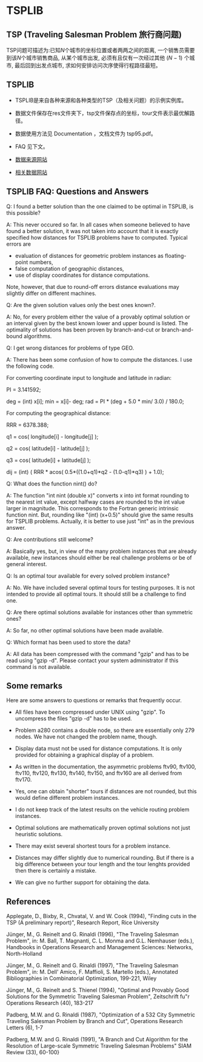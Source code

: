 # TSPLIB

## TSP (Traveling Salesman Problem 旅行商问题)

TSP问题可描述为:已知$N$个城市的坐标位置或者两两之间的距离, 一个销售员需要到该$N$个城市销售商品, 从某个城市出发, 必须有且仅有一次经过其他 $(N-1)$ 个城市, 最后回到出发点城市, 求如何安排访问次序使得行程路径最短。

## TSPLIB

+ TSPLIB是来自各种来源和各种类型的TSP（及相关问题）的示例实例库。

+ 数据文件保存在res文件夹下，tsp文件保存点的坐标，tour文件表示最优解路径。

+ 数据使用方法见 Documentation ，文档文件为 tsp95.pdf。

+ FAQ 见下文。

+ [数据来源网站](http://elib.zib.de/pub/mp-testdata/tsp/tsplib/tsp/index.html)

+ [相关数据网站](https://wwwproxy.iwr.uni-heidelberg.de/groups/comopt/software/TSPLIB95/)


## TSPLIB FAQ: Questions and Answers
Q: I found a better solution than the one claimed to be optimal in TSPLIB, is this possible?

A: This never occured so far. In all cases when someone believed to have found a better solution, it was not taken into account that it is exactly specified how distances for TSPLIB problems have to computed. Typical errors are

+ evaluation of distances for geometric problem instances as floating-point numbers,
+ false computation of geographic distances,
+ use of display coordinates for distance computations.

Note, however, that due to round-off errors distance evaluations may slightly differ on different machines.

Q: Are the given solution values only the best ones known?.

A: No, for every problem either the value of a provably optimal solution or an interval given by the best known lower and upper bound is listed. The optimality of solutions has been proven by branch-and-cut or branch-and-bound algorithms.

Q: I get wrong distances for problems of type GEO.

A: There has been some confusion of how to compute the distances. I use the following code.

For converting coordinate input to longitude and latitude in radian:

  PI = 3.141592;

  deg = (int) x[i]; 
  min = x[i]- deg; 
  rad = PI * (deg + 5.0 * min/ 3.0) / 180.0; 
  
For computing the geographical distance:

 RRR = 6378.388;

 q1 = cos( longitude[i] - longitude[j] ); 

 q2 = cos( latitude[i] - latitude[j] ); 

 q3 = cos( latitude[i] + latitude[j] ); 

 dij = (int) ( RRR * acos( 0.5*((1.0+q1)*q2 - (1.0-q1)*q3) ) + 1.0);

Q: What does the function nint() do?

A: The function "int nint (double x)" converts x into int format rounding to the nearest int value, except halfway cases are rounded to the int value larger in magnitude. This corresponds to the Fortran generic intrinsic function nint. But, rounding like "(int) (x+0.5)" should give the same results for TSPLIB problems. 
Actually, it is better to use just "int" as in the previous answer.

Q: Are contributions still welcome?

A: Basically yes, but, in view of the many problem instances that are already available, new instances should either be real challenge problems or be of general interest.

Q: Is an optimal tour available for every solved problem instance?

A: No. We have included several optimal tours for testing purposes. It is not intended to provide all optimal tours. It should still be a challenge to find one.

Q: Are there optimal solutions available for instances other than symmetric ones?

A: So far, no other optimal solutions have been made available.

Q: Which format has been used to store the data?

A: All data has been compressed with the command "gzip" and has to be read using "gzip -d". Please contact your system administrator if this command is not available.

## Some remarks

Here are some answers to questions or remarks that frequently occur. 
 
+ All files have been compressed under UNIX using "gzip". To uncompress the files "gzip -d" has to be used.

 
+ Problem a280 contains a double node, so there are essentially only 279 nodes. We have not changed the problem name, though.

 
+ Display data must not be used for distance computations. It is only provided for obtaining a graphical display of a problem.

 
+ As written in the documentation, the asymmetric problems ftv90, ftv100, ftv110, ftv120, ftv130, ftv140, ftv150, and ftv160 are all derived from ftv170.

 
+ Yes, one can obtain "shorter" tours if distances are not rounded, but this would define different problem instances.

 
+ I do not keep track of the latest results on the vehicle routing problem instances.

 
+ Optimal solutions are mathematically proven optimal solutions not just heuristic solutions.

 
+ There may exist several shortest tours for a problem instance.

 
+ Distances may differ slightly due to numerical rounding. But if there is a big difference between your tour length and the tour lenghts provided then there is certainly a mistake.

 
+ We can give no further support for obtaining the data.

## References

Applegate, D., Bixby, R., Chvatal, V. and W. Cook (1994), "Finding cuts in the TSP (A preliminary report)", Research Report, Rice University

Jünger, M., G. Reinelt and G. Rinaldi (1996), "The Traveling Salesman Problem", in: M. Ball, T. Magnanti, C. L. Monma and G.L. Nemhauser (eds.), Handbooks in Operations Research and Management Sciences: Networks, North-Holland

Jünger, M., G. Reinelt and G. Rinaldi (1997), "The Traveling Salesman Problem", in: M. Dell' Amico, F. Maffioli, S. Martello (eds.), Annotated Bibliographies in Combinatorial Optimization, 199-221, Wiley

Jünger, M., G. Reinelt and S. Thienel (1994), "Optimal and Provably Good Solutions for the Symmetric Traveling Salesman Problem", Zeitschrift fu"r Operations Research (40), 183-217

Padberg, M.W. and G. Rinaldi (1987), "Optimization of a 532 City Symmetric Traveling Salesman Problem by Branch and Cut", Operations Research Letters (6), 1-7

Padberg, M.W. and G. Rinaldi (1991), "A Branch and Cut Algorithm for the Resolution of Large-scale Symmetric Traveling Salesman Problems" SIAM Review (33), 60-100} 
